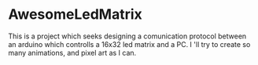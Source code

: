 # AwesomeLedMatrix
This is a project which seeks designing a comunication protocol between an arduino which controlls a 16x32 led matrix and a PC. I 'll try to create so many animations, and pixel art as I can.
